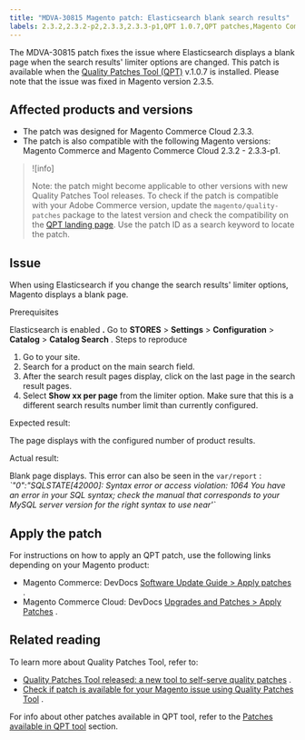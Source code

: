 ```yaml
---
title: "MDVA-30815 Magento patch: Elasticsearch blank search results"
labels: 2.3.2,2.3.2-p2,2.3.3,2.3.3-p1,QPT 1.0.7,QPT patches,Magento Commerce,Magento Commerce Cloud,category,elasticsearch,products,products per page,support tools
---
```


The MDVA-30815 patch fixes the issue where Elasticsearch displays a blank page when the search results' limiter options are changed. This patch is available when the [Quality Patches Tool (QPT)](https://support.magento.com/hc/en-us/articles/360047139492) v.1.0.7 is installed. Please note that the issue was fixed in Magento version 2.3.5.

## Affected products and versions

* The patch was designed for Magento Commerce Cloud 2.3.3.
* The patch is also compatible with the following Magento versions: Magento Commerce and Magento Commerce Cloud 2.3.2 - 2.3.3-p1.

>![info]
>
 >Note: the patch might become applicable to other versions with new Quality Patches Tool releases. To check if the patch is compatible with your Adobe Commerce version, update the `magento/quality-patches` package to the latest version and check the compatibility on the [QPT landing page](https://devdocs.magento.com/quality-patches/tool.html#patch-grid). Use the patch ID as a search keyword to locate the patch.

## Issue

When using Elasticsearch if you change the search results' limiter options, Magento displays a blank page.

 <span class="wysiwyg-underline">Prerequisites</span> 

Elasticsearch is enabled **.** Go to **STORES** > **Settings** > **Configuration** > **Catalog** > **Catalog Search** . <span class="wysiwyg-underline">Steps to reproduce</span> 

1. Go to your site.
1. Search for a product on the main search field.
1. After the search result pages display, click on the last page in the search result pages.
1. Select **Show xx per page** from the limiter option. Make sure that this is a different search results number limit than currently configured.

 <span class="wysiwyg-underline">Expected result:</span> 

The page displays with the configured number of product results.

 <span class="wysiwyg-underline">Actual result:</span> 

Blank page displays. This error can also be seen in the `var/report` : *\`"0":"SQLSTATE\[42000\]: Syntax error or access violation: 1064 You have an error in your SQL syntax; check the manual that corresponds to your MySQL server version for the right syntax to use near'\`* 

## Apply the patch

For instructions on how to apply an QPT patch, use the following links depending on your Magento product:

* Magento Commerce: DevDocs [Software Update Guide > Apply patches](https://devdocs.magento.com/guides/v2.4/comp-mgr/patching/mqp.html) .
* Magento Commerce Cloud: DevDocs [Upgrades and Patches > Apply Patches](https://devdocs.magento.com/cloud/project/project-patch.html) .

## Related reading

To learn more about Quality Patches Tool, refer to:

* [Quality Patches Tool released: a new tool to self-serve quality patches](https://support.magento.com/hc/en-us/articles/360047139492) .
* [Check if patch is available for your Magento issue using Quality Patches Tool](https://support.magento.com/hc/en-us/articles/360047125252) .

For info about other patches available in QPT tool, refer to the [Patches available in QPT tool](https://support.magento.com/hc/en-us/sections/360010506631-Patches-available-in-QPT-tool-) section.
